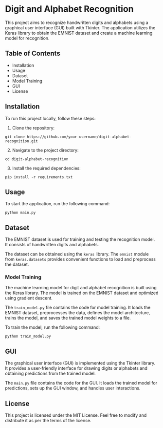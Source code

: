 # Digit and Alphabet Recognition
This project aims to recognize handwritten digits and alphabets using a graphical user interface (GUI) built with Tkinter. The application utilizes the Keras library to obtain the EMNIST dataset and create a machine learning model for recognition.

## Table of Contents
- Installation
- Usage
- Dataset
- Model Training
- GUI
- License

## Installation
To run this project locally, follow these steps:
1. Clone the repository:
```console
git clone https://github.com/your-username/digit-alphabet-recognition.git
```

2. Navigate to the project directory:
```console
cd digit-alphabet-recognition
```

3. Install the required dependencies:
```console
pip install -r requirements.txt
```

## Usage
To start the application, run the following command:

```console
python main.py
```

## Dataset
The EMNIST dataset is used for training and testing the recognition model. It consists of handwritten digits and alphabets.

The dataset can be obtained using the `keras` library. The `emnist` module from `keras.datasets` provides convenient functions to load and preprocess the dataset.

### Model Training
The machine learning model for digit and alphabet recognition is built using the Keras library. The model is trained on the EMNIST dataset and optimized using gradient descent.

The `train_model.py` file contains the code for model training. It loads the EMNIST dataset, preprocesses the data, defines the model architecture, trains the model, and saves the trained model weights to a file.

To train the model, run the following command:

```console
python train_model.py
```

## GUI
The graphical user interface (GUI) is implemented using the Tkinter library. It provides a user-friendly interface for drawing digits or alphabets and obtaining predictions from the trained model.

The `main.py` file contains the code for the GUI. It loads the trained model for predictions, sets up the GUI window, and handles user interactions.

## License
This project is licensed under the MIT License. Feel free to modify and distribute it as per the terms of the license.
